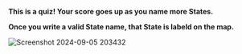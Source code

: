 **This is a quiz! Your score goes up as you name more States.**

**Once you write a valid State name, that State is labeld on the map.**


![Screenshot 2024-09-05 203432](https://github.com/user-attachments/assets/5f8ec832-71f4-4e59-8ef6-df4441ea34a3)
